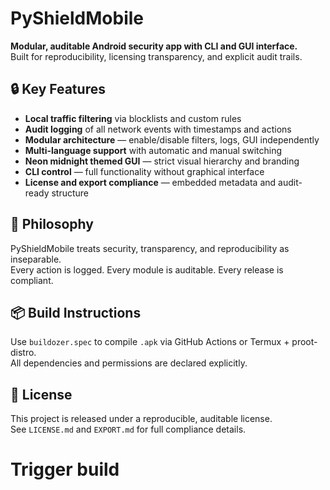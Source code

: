 # PyShieldMobile

**Modular, auditable Android security app with CLI and GUI interface.**  
Built for reproducibility, licensing transparency, and explicit audit trails.

## 🔒 Key Features

- **Local traffic filtering** via blocklists and custom rules
- **Audit logging** of all network events with timestamps and actions
- **Modular architecture** — enable/disable filters, logs, GUI independently
- **Multi-language support** with automatic and manual switching
- **Neon midnight themed GUI** — strict visual hierarchy and branding
- **CLI control** — full functionality without graphical interface
- **License and export compliance** — embedded metadata and audit-ready structure

## 🧠 Philosophy

PyShieldMobile treats security, transparency, and reproducibility as inseparable.  
Every action is logged. Every module is auditable. Every release is compliant.

## 📦 Build Instructions

Use `buildozer.spec` to compile `.apk` via GitHub Actions or Termux + proot-distro.  
All dependencies and permissions are declared explicitly.

## 🧾 License

This project is released under a reproducible, auditable license.  
See `LICENSE.md` and `EXPORT.md` for full compliance details.
# Trigger build
